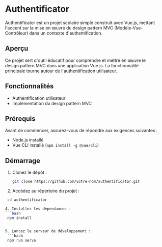 # Authentificator

Authentificator est un projet scolaire simple construit avec Vue.js, mettant l'accent sur la mise en œuvre du design pattern MVC (Modèle-Vue-Contrôleur) dans un contexte d'authentification.

## Aperçu

Ce projet sert d'outil éducatif pour comprendre et mettre en œuvre le design pattern MVC dans une application Vue.js. La fonctionnalité principale tourne autour de l'authentification utilisateur.

## Fonctionnalités

- Authentification utilisateur
- Implémentation du design pattern MVC

## Prérequis

Avant de commencer, assurez-vous de répondre aux exigences suivantes :

- Node.js installé
- Vue CLI installé (`npm install -g @vue/cli`)

## Démarrage

1. Clonez le dépôt :

   ```bash
   git clone https://github.com/votre-nom/authentificator.git

2. Accédez au répertoire du projet :
  ```bash
   cd authentificator

4. Installez les dépendances :
  ```bash
   npm install
  
   
5. Lancez le serveur de développement :
   ```bash
   npm run serve
   
